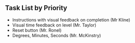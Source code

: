 ## Task List by Priority

* Instructions with visual feedback on completion (Mr Kline)
* Visual time feedback on level (Mr. Taylor)
* Reset button (Mr. Ronel)
* Degrees, Minutes, Seconds (Mr. McKinstry)
